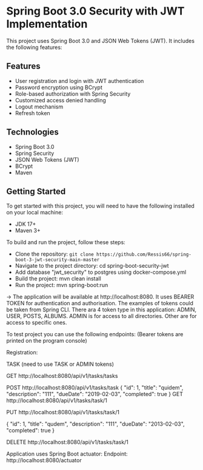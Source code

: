 # Spring Boot 3.0 Security with JWT Implementation
This project uses Spring Boot 3.0 and JSON Web Tokens (JWT). It includes the following features:

## Features
* User registration and login with JWT authentication
* Password encryption using BCrypt
* Role-based authorization with Spring Security
* Customized access denied handling
* Logout mechanism
* Refresh token

## Technologies
* Spring Boot 3.0
* Spring Security
* JSON Web Tokens (JWT)
* BCrypt
* Maven
 
## Getting Started
To get started with this project, you will need to have the following installed on your local machine:

* JDK 17+
* Maven 3+


To build and run the project, follow these steps:

* Clone the repository: `git clone https://github.com/Ressis66/spring-boot-3-jwt-security-main-master`
* Navigate to the project directory: cd spring-boot-security-jwt
* Add database "jwt_security" to postgres using docker-compose.yml
* Build the project: mvn clean install
* Run the project: mvn spring-boot:run 

-> The application will be available at http://localhost:8080. It uses BEARER TOKEN for authentication and authorisation.
The examples of tokens could be taken from Spring CLI. There ara 4 token type in this application: ADMIN, USER, POSTS, ALBUMS.
ADMIN is for access to all directories. Other are for access to specific ones.

To test project you can use the following endpoints:
(Bearer tokens are printed on the program console)

Registration:

TASK (need to use TASK or ADMIN tokens)

GET http://localhost:8080/api/v1/tasks/tasks

POST http://localhost:8080/api/v1/tasks/task
{
"id": 1,
"title": "quidem",
"description": "111",
"dueDate": "2019-02-03",
"completed": true
}
GET http://localhost:8080/api/v1/tasks/task/1

PUT http://localhost:8080/api/v1/tasks/task/1

{
"id": 1,
"title": "qudem",
"description": "111",
"dueDate": "2013-02-03",
"completed": true
}

DELETE http://localhost:8080/api/v1/tasks/task/1

Application uses Spring Boot actuator:
Endpoint: http://localhost:8080/actuator
